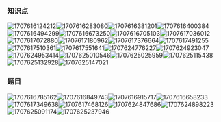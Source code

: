 ### 知识点

![1707616124212](image/02信息化发展/1707616124212.png)![1707616283080](image/02信息化发展/1707616283080.png)![1707616381201](image/02信息化发展/1707616381201.png)![1707616400384](image/02信息化发展/1707616400384.png)![1707616494299](image/02信息化发展/1707616494299.png)![1707616673250](image/02信息化发展/1707616673250.png)![1707616705103](image/02信息化发展/1707616705103.png)![1707617036012](image/02信息化发展/1707617036012.png)![1707617072880](image/02信息化发展/1707617072880.png)![1707617180962](image/02信息化发展/1707617180962.png)![1707617376664](image/02信息化发展/1707617376664.png)![1707617491255](image/02信息化发展/1707617491255.png)![1707617510361](image/02信息化发展/1707617510361.png)![1707617551641](image/02信息化发展/1707617551641.png)![1707624776227](image/02信息化发展/1707624776227.png)![1707624923047](image/02信息化发展/1707624923047.png)![1707624953414](image/02信息化发展/1707624953414.png)![1707625010546](image/02信息化发展/1707625010546.png)![1707625025959](image/02信息化发展/1707625025959.png)![1707625115438](image/02信息化发展/1707625115438.png)![1707625132928](image/02信息化发展/1707625132928.png)![1707625147021](image/02信息化发展/1707625147021.png)


### 题目

![1707616785162](image/02信息化发展/1707616785162.png)![1707616849743](image/02信息化发展/1707616849743.png)![1707616915717](image/02信息化发展/1707616915717.png)![1707616658233](image/02信息化发展/1707616658233.png)![1707617349638](image/02信息化发展/1707617349638.png)![1707617468126](image/02信息化发展/1707617468126.png)![1707624847686](image/02信息化发展/1707624847686.png)![1707624898223](image/02信息化发展/1707624898223.png)![1707625091174](image/02信息化发展/1707625091174.png)![1707625237946](image/02信息化发展/1707625237946.png)
